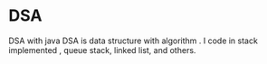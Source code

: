 # DSA
DSA with java
DSA is data structure with algorithm . I code in stack implemented , queue stack, linked list, and others.



